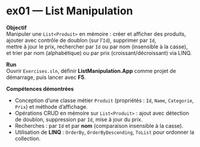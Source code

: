 # ex01 — List Manipulation

**Objectif**  
Manipuler une `List<Produit>` en mémoire : créer et afficher des produits,  
ajouter avec contrôle de doublon (sur l’`Id`), supprimer par `Id`,  
mettre à jour le prix, rechercher par `Id` ou par nom (insensible à la casse),  
et trier par nom (alphabétique) ou par prix (croissant/décroissant) via LINQ.

**Run**  
Ouvrir `Exercises.sln`, définir **ListManipulation.App** comme projet de démarrage, puis lancer avec **F5**.

**Compétences démontrées**  
- Conception d’une classe métier `Produit` (propriétés : `Id`, `Name`, `Categorie`, `Prix`) et méthode d’affichage.
- Opérations CRUD en mémoire sur `List<Produit>` : ajout avec détection de doublon, suppression par `Id`, mise à jour du prix.
- Recherches : par `Id` et par **nom** (comparaison insensible à la casse).
- Utilisation de **LINQ** : `OrderBy`, `OrderByDescending`, `ToList` pour ordonner la collection.
